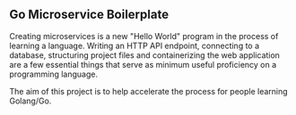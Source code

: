 ## Go Microservice Boilerplate

Creating microservices is a new "Hello World" program
in the process of learning a language. Writing an HTTP
API endpoint, connecting to a database, structuring
project files and containerizing the web application
are a few essential things that serve as minimum useful
proficiency on a programming language.

The aim of this project is to help accelerate the process
for people learning Golang/Go.